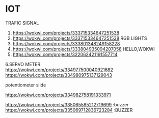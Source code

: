 # IOT
TRAFIC SIGNAL
1.  https://wokwi.com/projects/333715334647251538
2.  https://wokwi.com/projects/333715334647251538
RGB LIGHTS
3.  https://wokwi.com/projects/333801348249158228
4.  https://wokwi.com/projects/333804935094207058
HELLO,WOKWI
6.  https://wokwi.com/projects/322062421191557714

6.SERVO METER<br>
https://wokwi.com/projects/334977500040921682<br>
https://wokwi.com/projects/334980975137129043

potentiometer slide

https://wokwi.com/projects/334982758191333971

https://wokwi.com/projects/335065585212719699 :buzzer
https://wokwi.com/projects/335069712836723284 :BUZZER
